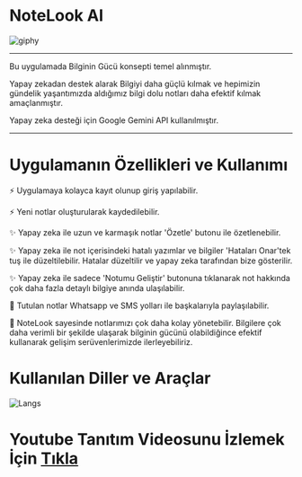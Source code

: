 # NoteLook AI

![giphy](https://media.giphy.com/media/v1.Y2lkPTc5MGI3NjExc3kxcWN0cjM0Y2E1dzM2YTQ2M2pyZ2hmM2NhYm1kNGRybjhxMG9pMCZlcD12MV9naWZzX3NlYXJjaCZjdD1n/4rMp6ZvRLEg1GdcRnp/giphy.gif)

<hr>

Bu uygulamada Bilginin Gücü konsepti temel alınmıştır. 

Yapay zekadan destek alarak Bilgiyi daha güçlü kılmak ve hepimizin gündelik yaşantımızda aldığımız bilgi dolu notları daha efektif kılmak amaçlanmıştır.

Yapay zeka desteği için Google Gemini API kullanılmıştır.

<hr>

# Uygulamanın Özellikleri ve Kullanımı
⚡ Uygulamaya kolayca kayıt olunup giriş yapılabilir.

⚡ Yeni notlar oluşturularak kaydedilebilir.

✨ Yapay zeka ile uzun ve karmaşık notlar 'Özetle' butonu ile özetlenebilir.

✨ Yapay zeka ile not içerisindeki hatalı yazımlar ve bilgiler 'Hataları Onar'tek tuş ile düzeltilebilir. Hatalar düzeltilir ve yapay zeka tarafından bize gösterilir.

✨ Yapay zeka ile sadece 'Notumu Geliştir' butonuna tıklanarak not hakkında çok daha fazla detaylı bilgiye anında ulaşılabilir.

💫 Tutulan notlar Whatsapp ve SMS yolları ile başkalarıyla paylaşılabilir. 



👀 NoteLook sayesinde notlarımızı çok daha kolay yönetebilir. Bilgilere çok daha verimli bir şekilde ulaşarak bilginin gücünü olabildiğince efektif kullanarak gelişim serüvenlerimizde ilerleyebiliriz.


# Kullanılan Diller ve Araçlar
![Langs](https://skillicons.dev/icons?i=flutter,dart,firebase,vscode,git,github,figma,pr,") 

# Youtube Tanıtım Videosunu İzlemek İçin <a href="https://youtu.be/B8NZFk5Abhg"> Tıkla </a> 


<!-- 
## Getting Started

This project is a starting point for a Flutter application.

A few resources to get you started if this is your first Flutter project:

- [Lab: Write your first Flutter app](https://docs.flutter.dev/get-started/codelab)
- [Cookbook: Useful Flutter samples](https://docs.flutter.dev/cookbook)

For help getting started with Flutter development, view the
[online documentation](https://docs.flutter.dev/), which offers tutorials,
samples, guidance on mobile development, and a full API reference.

-->
